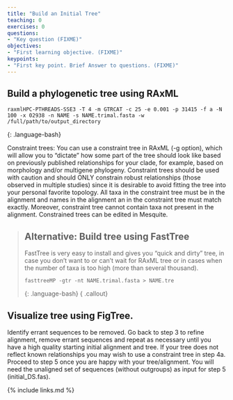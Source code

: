 ```yaml
---
title: "Build an Initial Tree"
teaching: 0
exercises: 0
questions:
- "Key question (FIXME)"
objectives:
- "First learning objective. (FIXME)"
keypoints:
- "First key point. Brief Answer to questions. (FIXME)"
---
```


## Build a phylogenetic tree using RAxML

~~~
raxmlHPC-PTHREADS-SSE3 -T 4 -m GTRCAT -c 25 -e 0.001 -p 31415 -f a -N 100 -x 02938 -n NAME -s NAME.trimal.fasta -w /full/path/to/output_directory
~~~
{: .language-bash}

Constraint trees: You can use a constraint tree in RAxML (-g option), which will allow you to “dictate” how some part of the tree should look like based on previously published relationships for your clade, for example, based on morphology and/or multigene phylogeny. Constraint trees should be used with caution and should ONLY constrain robust relationships (those observed in multiple studies) since it is desirable to avoid fitting the tree into your personal favorite topology. All taxa in the constraint tree must be in the alignment and names in the alignment an in the constraint tree must match exactly. Moreover, constraint tree cannot contain taxa not present in the alignment. Constrained trees can be edited in Mesquite.

> ## Alternative: Build tree using FastTree
> FastTree is very easy to install and gives you “quick and dirty” tree, in case you don’t 
> want to or can’t 
> wait for RAxML tree or in cases when the number of taxa is too high (more than several
> thousand).
> 
> ~~~
> fasttreeMP -gtr -nt NAME.trimal.fasta > NAME.tre
> ~~~
> {: .language-bash}
{ .callout}

## Visualize tree using FigTree.

Identify errant sequences to be removed. Go back to step 3 to refine alignment, remove errant sequences and repeat as necessary until you have a high quality starting initial alignment and tree. If your tree does not reflect known relationships you may wish to use a constraint tree in step 4a.  Proceed to step 5 once you are happy with your tree/alignment. You will need the unaligned set of sequences (without outgroups) as input for step 5 (initial_DS.fas).


{% include links.md %}
